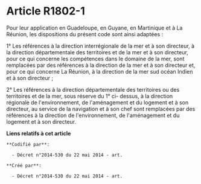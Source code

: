 # Article R1802-1

Pour leur application en Guadeloupe, en Guyane, en Martinique et à La Réunion, les dispositions du présent code sont ainsi
adaptées :

1° Les références à la direction interrégionale de la mer et à son directeur, à la direction départementale des territoires
et de la mer et à son directeur, pour ce qui concerne les compétences dans le domaine de la mer, sont remplacées par des
références à la direction de la mer et à son directeur et, pour ce qui concerne La Réunion, à la direction de la mer sud
océan Indien et à son directeur ;

2° Les références à la direction départementale des territoires ou des territoires et de la mer, sous réserve du 1° ci-
dessus, à la direction régionale de l'environnement, de l'aménagement et du logement et à son directeur, au service de la
navigation et à son chef sont remplacées par des références à la direction de l'environnement, de l'aménagement et du
logement et à son directeur.

**Liens relatifs à cet article**

	**Codifié par**:

	  - Décret n°2014-530 du 22 mai 2014 - art.

	**Créé par**:

	  - Décret n°2014-530 du 22 mai 2014 - art.
